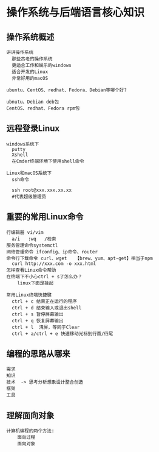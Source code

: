 # 操作系统与后端语言核心知识

## 操作系统概述

    讲讲操作系统
      那些古老的操作系统
      更适合工作和娱乐的windows
      适合开发的Linux
      非常好用的macOS
    
    ubuntu、CentOS、redhat、Fedora、Debian等哪个好?

    ubnutu、Debian deb包
    CentOS、redhat、Fedora rpm包

##  远程登录Linux

    windows系统下
      putty
      Xshell
      在Cmder终端环境下使用shell命令

    Linux和macOS系统下
      ssh命令

      ssh root@xxx.xxx.xx.xx
      #代表超级管理员

## 重要的常用Linux命令

    行编辑器 vi/vim
      a/i   :wq   /检索
    服务管理命令systemctl
    网络管理命令 ifconfig、ip命令、router
    命令行下载命令 curl、wget   【brew、yum、apt-get】相当于npm 
      curl http://xxx.com -o xxx.html
    怎样查看Linux命令帮助
    在终端下不小心ctrl + s了怎么办？
        linux下面是挂起

    常用Linux终端快捷键
      ctrl + c 结束正在运行的程序
      ctrl + d 结束输入或退出shell
      ctrl + s 暂停屏幕输出
      ctrl + q 恢复屏幕输出
      ctrl + l  清屏，等同于Clear
      ctrl + a/ctrl + e 快速移动光标到行首/行尾


## 编程的思路从哪来
    需求
    知识
    技术  -> 思考分析想象设计整合创造
    框架
    工具

## 理解面向对象
    计算机编程的两个方法:
        面向过程
        面向对象